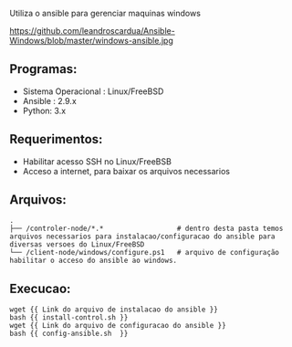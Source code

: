 Utiliza o ansible para gerenciar maquinas windows

https://github.com/leandroscardua/Ansible-Windows/blob/master/windows-ansible.jpg

 Programas:
--------
- Sistema Operacional : Linux/FreeBSD
- Ansible : 2.9.x
- Python: 3.x

 Requerimentos:
--------
- Habilitar acesso SSH no Linux/FreeBSB
- Acceso a internet, para baixar os arquivos necessarios

 Arquivos:
--------

    .
    ├── /controler-node/*.*                  # dentro desta pasta temos arquivos necessarios para instalacao/configuracao do ansible para diversas versoes do Linux/FreeBSD
    └── /client-node/windows/configure.ps1   # arquivo de configuração habilitar o acceso do ansible ao windows.

     
 Execucao:
--------

    wget {{ Link do arquivo de instalacao do ansible }}
    bash {{ install-control.sh }}
    wget {{ Link do arquivo de configuracao do ansible }}
    bash {{ config-ansible.sh  }}

